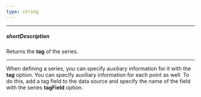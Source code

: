 ```yaml
---
type: string
---
```

---
##### shortDescription
Returns the **tag** of the series.

---
When defining a series, you can specify auxiliary information for it with the **tag** option. You can specify auxiliary information for each point as well. To do this, add a tag field to the data source and specify the name of the field with the series **tagField** option.